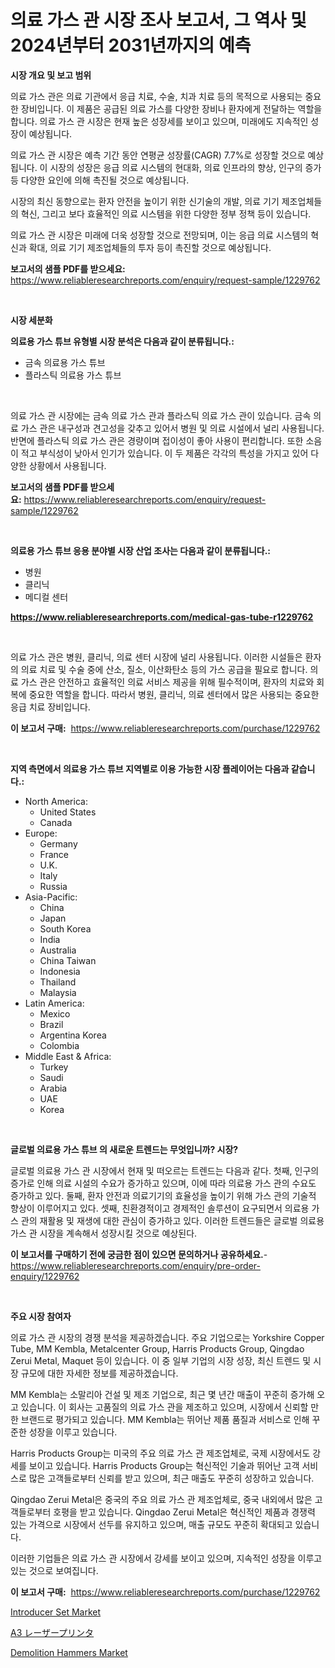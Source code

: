 <p><h1>의료 가스 관 시장 조사 보고서, 그 역사 및 2024년부터 2031년까지의 예측</h1></p><p><strong>시장 개요 및 보고 범위</strong></p>
<p><p>의료 가스 관은 의료 기관에서 응급 치료, 수술, 치과 치료 등의 목적으로 사용되는 중요한 장비입니다. 이 제품은 공급된 의료 가스를 다양한 장비나 환자에게 전달하는 역할을 합니다. 의료 가스 관 시장은 현재 높은 성장세를 보이고 있으며, 미래에도 지속적인 성장이 예상됩니다.</p><p>의료 가스 관 시장은 예측 기간 동안 연평균 성장률(CAGR) 7.7%로 성장할 것으로 예상됩니다. 이 시장의 성장은 응급 의료 시스템의 현대화, 의료 인프라의 향상, 인구의 증가 등 다양한 요인에 의해 촉진될 것으로 예상됩니다.</p><p>시장의 최신 동향으로는 환자 안전을 높이기 위한 신기술의 개발, 의료 기기 제조업체들의 혁신, 그리고 보다 효율적인 의료 시스템을 위한 다양한 정부 정책 등이 있습니다.</p><p>의료 가스 관 시장은 미래에 더욱 성장할 것으로 전망되며, 이는 응급 의료 시스템의 혁신과 확대, 의료 기기 제조업체들의 투자 등이 촉진할 것으로 예상됩니다.</p></p>
<p><strong>보고서의 샘플 PDF를 받으세요:</strong> <a href="https://www.reliableresearchreports.com/enquiry/request-sample/1229762">https://www.reliableresearchreports.com/enquiry/request-sample/1229762</a></p>
<p>&nbsp;</p>
<p><strong>시장 세분화</strong></p>
<p><strong>의료용 가스 튜브 유형별 시장 분석은 다음과 같이 분류됩니다.:</strong></p>
<p><ul><li>금속 의료용 가스 튜브</li><li>플라스틱 의료용 가스 튜브</li></ul></p>
<p>&nbsp;</p>
<p><p>의료 가스 관 시장에는 금속 의료 가스 관과 플라스틱 의료 가스 관이 있습니다. 금속 의료 가스 관은 내구성과 견고성을 갖추고 있어서 병원 및 의료 시설에서 널리 사용됩니다. 반면에 플라스틱 의료 가스 관은 경량이며 접이성이 좋아 사용이 편리합니다. 또한 소음이 적고 부식성이 낮아서 인기가 있습니다. 이 두 제품은 각각의 특성을 가지고 있어 다양한 상황에서 사용됩니다.</p></p>
<p><strong>보고서의 샘플 PDF를 받으세요:</strong>&nbsp;<a href="https://www.reliableresearchreports.com/enquiry/request-sample/1229762">https://www.reliableresearchreports.com/enquiry/request-sample/1229762</a></p>
<p>&nbsp;</p>
<p><strong> 의료용 가스 튜브 응용 분야별 시장 산업 조사는 다음과 같이 분류됩니다.:</strong></p>
<p><ul><li>병원</li><li>클리닉</li><li>메디컬 센터</li></ul></p>
<p><strong><a href="https://www.reliableresearchreports.com/medical-gas-tube-r1229762">https://www.reliableresearchreports.com/medical-gas-tube-r1229762</a></strong></p>
<p>&nbsp;</p>
<p><p>의료 가스 관은 병원, 클리닉, 의료 센터 시장에 널리 사용됩니다. 이러한 시설들은 환자의 의료 치료 및 수술 중에 산소, 질소, 이산화탄소 등의 가스 공급을 필요로 합니다. 의료 가스 관은 안전하고 효율적인 의료 서비스 제공을 위해 필수적이며, 환자의 치료와 회복에 중요한 역할을 합니다. 따라서 병원, 클리닉, 의료 센터에서 많은 사용되는 중요한 응급 치료 장비입니다.</p></p>
<p><strong>이 보고서 구매:</strong>&nbsp; <a href="https://www.reliableresearchreports.com/purchase/1229762">https://www.reliableresearchreports.com/purchase/1229762</a></p>
<p>&nbsp;</p>
<p><strong>지역 측면에서 의료용 가스 튜브 지역별로 이용 가능한 시장 플레이어는 다음과 같습니다.:</strong></p>
<p><ul>
    <li>
        North America:
        <ul>
            <li>United States</li>
            <li>Canada</li>
        </ul>
    </li>
    <li>
        Europe:
        <ul>
            <li>Germany</li>
            <li>France</li>
            <li>U.K.</li>
            <li>Italy</li>
            <li>Russia</li>
        </ul>
    </li>
    <li>
        Asia-Pacific:
        <ul>
            <li>China</li>
            <li>Japan</li>
            <li>South Korea</li>
            <li>India</li>
            <li>Australia</li>
            <li>China Taiwan</li>
            <li>Indonesia</li>
            <li>Thailand</li>
            <li>Malaysia</li>
        </ul>
    </li>
    <li>
        Latin America:
        <ul>
            <li>Mexico</li>
            <li>Brazil</li>
            <li>Argentina Korea</li>
            <li>Colombia</li>
        </ul>
    </li>
    <li>
        Middle East & Africa:
        <ul>
            <li>Turkey</li>
            <li>Saudi</li>
            <li>Arabia</li>
            <li>UAE</li>
            <li>Korea</li>
        </ul>
    </li>
    </ul></p>
<p>&nbsp;</p>
<p><strong>글로벌 의료용 가스 튜브 의 새로운 트렌드는 무엇입니까? 시장?</strong></p>
<p><p>글로벌 의료용 가스 관 시장에서 현재 및 떠오르는 트렌드는 다음과 같다. 첫째, 인구의 증가로 인해 의료 시설의 수요가 증가하고 있으며, 이에 따라 의료용 가스 관의 수요도 증가하고 있다. 둘째, 환자 안전과 의료기기의 효율성을 높이기 위해 가스 관의 기술적 향상이 이루어지고 있다. 셋째, 친환경적이고 경제적인 솔루션이 요구되면서 의료용 가스 관의 재활용 및 재생에 대한 관심이 증가하고 있다. 이러한 트렌드들은 글로벌 의료용 가스 관 시장을 계속해서 성장시킬 것으로 예상된다.</p></p>
<p><strong>이 보고서를 구매하기 전에 궁금한 점이 있으면 문의하거나 공유하세요.</strong>- <a href="https://www.reliableresearchreports.com/enquiry/pre-order-enquiry/1229762">https://www.reliableresearchreports.com/enquiry/pre-order-enquiry/1229762</a></p>
<p>&nbsp;</p>
<p><strong>주요 시장 참여자</strong></p>
<p><p>의료 가스 관 시장의 경쟁 분석을 제공하겠습니다. 주요 기업으로는 Yorkshire Copper Tube, MM Kembla, Metalcenter Group, Harris Products Group, Qingdao Zerui Metal, Maquet 등이 있습니다. 이 중 일부 기업의 시장 성장, 최신 트렌드 및 시장 규모에 대한 자세한 정보를 제공하겠습니다.</p><p>MM Kembla는 소말리아 건설 및 제조 기업으로, 최근 몇 년간 매출이 꾸준히 증가해 오고 있습니다. 이 회사는 고품질의 의료 가스 관을 제조하고 있으며, 시장에서 신뢰할 만한 브랜드로 평가되고 있습니다. MM Kembla는 뛰어난 제품 품질과 서비스로 인해 꾸준한 성장을 이루고 있습니다.</p><p>Harris Products Group는 미국의 주요 의료 가스 관 제조업체로, 국제 시장에서도 강세를 보이고 있습니다. Harris Products Group는 혁신적인 기술과 뛰어난 고객 서비스로 많은 고객들로부터 신뢰를 받고 있으며, 최근 매출도 꾸준히 성장하고 있습니다.</p><p>Qingdao Zerui Metal은 중국의 주요 의료 가스 관 제조업체로, 중국 내외에서 많은 고객들로부터 호평을 받고 있습니다. Qingdao Zerui Metal은 혁신적인 제품과 경쟁력 있는 가격으로 시장에서 선두를 유지하고 있으며, 매출 규모도 꾸준히 확대되고 있습니다.</p><p>이러한 기업들은 의료 가스 관 시장에서 강세를 보이고 있으며, 지속적인 성장을 이루고 있는 것으로 보여집니다.</p></p>
<p><strong>이 보고서 구매:</strong>&nbsp;&nbsp;<a href="https://www.reliableresearchreports.com/purchase/1229762">https://www.reliableresearchreports.com/purchase/1229762</a></p>
<p><p><a href="https://full-wildebeest-80b.notion.site/Introducer-Set-Market-Insights-into-Market-CAGR-Market-Trends-and-Growth-Strategies-1f16be1a92a740f59753fe68d22f9f72">Introducer Set Market</a></p><p><a href="https://github.com/SarahFahey88/Market-Research-Report-List-1/blob/main/368193232042.md">A3 レーザープリンタ</a></p><p><a href="https://github.com/okotobwrhuteie/Market-Research-Report-List-2/blob/main/demolition-hammers-market.md">Demolition Hammers Market</a></p></p>